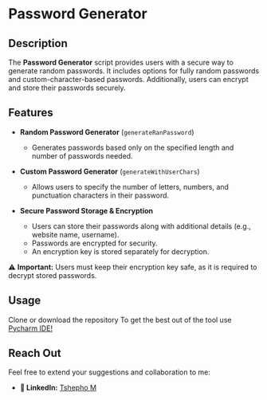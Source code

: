 # Password Generator

## Description
The **Password Generator** script provides users with a secure way to generate random passwords. It includes options for fully random passwords and custom-character-based passwords. Additionally, users can encrypt and store their passwords securely.

## Features
- **Random Password Generator** (`generateRanPassword`)  
  - Generates passwords based only on the specified length and number of passwords needed.
  
- **Custom Password Generator** (`generateWithUserChars`)  
  - Allows users to specify the number of letters, numbers, and punctuation characters in their password.

- **Secure Password Storage & Encryption**  
  - Users can store their passwords along with additional details (e.g., website name, username).
  - Passwords are encrypted for security.
  - An encryption key is stored separately for decryption.

⚠️ **Important:** Users must keep their encryption key safe, as it is required to decrypt stored passwords.

## Usage
Clone or download the repository
To get the best out of the tool use [Pycharm IDE!](https://www.jetbrains.com/pycharm/) 

## Reach Out
Feel free to extend your suggestions and collaboration to me:
- **🔗 LinkedIn:** [Tshepho M](www.linkedin.com/in/tshepho-madubanya-188aa3251)  


